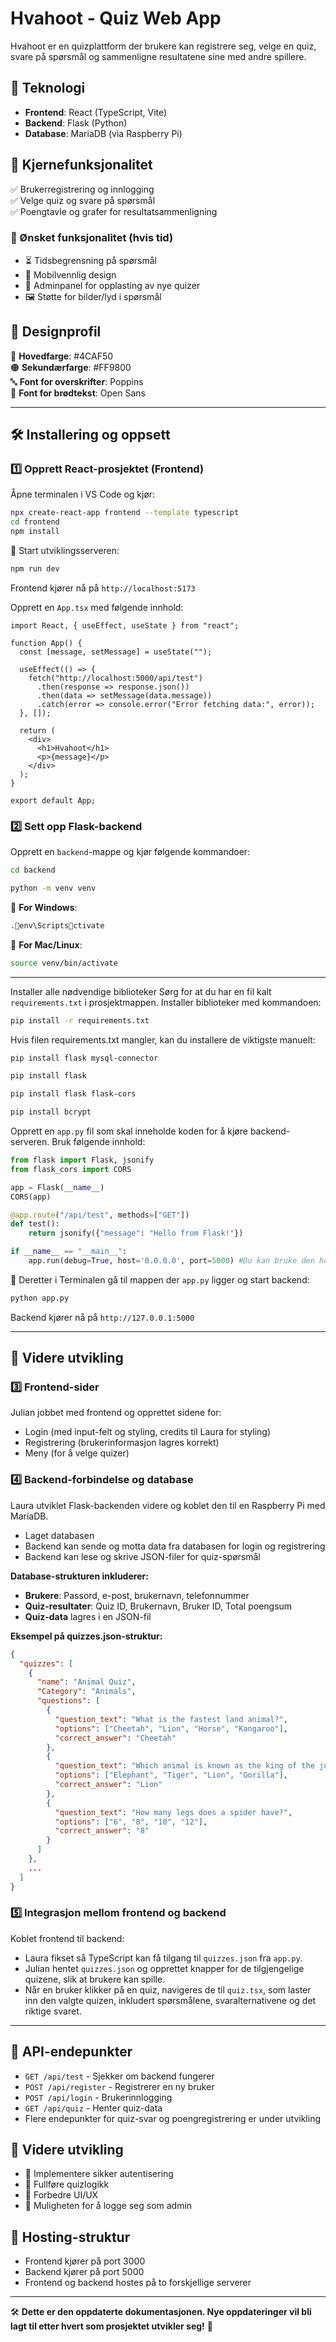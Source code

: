 
# Hvahoot - Quiz Web App

Hvahoot er en quizplattform der brukere kan registrere seg, velge en quiz, svare på spørsmål og sammenligne resultatene sine med andre spillere.

## 📌 Teknologi 
- **Frontend**: React (TypeScript, Vite)
- **Backend**: Flask (Python)
- **Database**: MariaDB (via Raspberry Pi)

## 🚀 Kjernefunksjonalitet
✅ Brukerregistrering og innlogging  
✅ Velge quiz og svare på spørsmål  
✅ Poengtavle og grafer for resultatsammenligning  

### 🎯 Ønsket funksjonalitet (hvis tid)
- ⏳ Tidsbegrensning på spørsmål
- 📱 Mobilvennlig design
- 🔧 Adminpanel for opplasting av nye quizer
- 🖼️ Støtte for bilder/lyd i spørsmål

## 🎨 Designprofil
🎨 **Hovedfarge**: #4CAF50  
🟠 **Sekundærfarge**: #FF9800  
🔤 **Font for overskrifter**: Poppins  
📝 **Font for brødtekst**: Open Sans  

---

## 🛠️ Installering og oppsett

### 1️⃣ Opprett React-prosjektet (Frontend)
Åpne terminalen i VS Code og kjør:
```sh
npx create-react-app frontend --template typescript
cd frontend
npm install
```

🚀 Start utviklingsserveren:
```sh
npm run dev
```

Frontend kjører nå på `http://localhost:5173`

Opprett en `App.tsx` med følgende innhold:
```tsx
import React, { useEffect, useState } from "react";

function App() {
  const [message, setMessage] = useState("");

  useEffect(() => {
    fetch("http://localhost:5000/api/test")
      .then(response => response.json())
      .then(data => setMessage(data.message))
      .catch(error => console.error("Error fetching data:", error));
  }, []);

  return (
    <div>
      <h1>Hvahoot</h1>
      <p>{message}</p>
    </div>
  );
}

export default App;
```

### 2️⃣ Sett opp Flask-backend
Opprett en `backend`-mappe og kjør følgende kommandoer:
```sh
cd backend
```
```sh
python -m venv venv
```

🔹 **For Windows**:
```sh
.env\Scriptsctivate
```

🔹 **For Mac/Linux**:
```sh
source venv/bin/activate
```
---
Installer alle nødvendige biblioteker 
Sørg for at du har en fil kalt ```requirements.txt``` i prosjektmappen. 
Installer biblioteker med kommandoen:
```sh
pip install -r requirements.txt
```
Hvis filen requirements.txt mangler, kan du installere de viktigste manuelt:
```sh
pip install flask mysql-connector
```
```sh
pip install flask
````
```sh
pip install flask flask-cors
```
```sh
pip install bcrypt
```

Opprett en `app.py` fil som skal inneholde koden for å kjøre backend-serveren. Bruk følgende innhold:

```python
from flask import Flask, jsonify
from flask_cors import CORS

app = Flask(__name__)
CORS(app)

@app.route("/api/test", methods=["GET"])
def test():
    return jsonify({"message": "Hello from Flask!"})

if __name__ == "__main__":
    app.run(debug=True, host='0.0.0.0', port=5000) #Du kan bruke den host for ut
```
🚀 Deretter i Terminalen gå til mappen der ```app.py``` ligger og start backend:
```sh
python app.py
```

Backend kjører nå på `http://127.0.0.1:5000`

---

## 🔗 Videre utvikling

### 3️⃣ Frontend-sider
Julian jobbet med frontend og opprettet sidene for:
- Login (med input-felt og styling, credits til Laura for styling)
- Registrering (brukerinformasjon lagres korrekt)
- Meny (for å velge quizer)

### 4️⃣ Backend-forbindelse og database
Laura utviklet Flask-backenden videre og koblet den til en Raspberry Pi med MariaDB.

- Laget databasen 
- Backend kan sende og motta data fra databasen for login og registrering
- Backend kan lese og skrive JSON-filer for quiz-spørsmål

**Database-strukturen inkluderer:**
- **Brukere**: Passord, e-post, brukernavn, telefonnummer
- **Quiz-resultater**: Quiz ID, Brukernavn, Bruker ID, Total poengsum
- **Quiz-data** lagres i en JSON-fil

**Eksempel på quizzes.json-struktur:**
```json
{
  "quizzes": [
    {
      "name": "Animal Quiz",
      "Category": "Animals",
      "questions": [
        {
          "question_text": "What is the fastest land animal?",
          "options": ["Cheetah", "Lion", "Horse", "Kangaroo"],
          "correct_answer": "Cheetah"
        },
        {
          "question_text": "Which animal is known as the king of the jungle?",
          "options": ["Elephant", "Tiger", "Lion", "Gorilla"],
          "correct_answer": "Lion"
        },
        {
          "question_text": "How many legs does a spider have?",
          "options": ["6", "8", "10", "12"],
          "correct_answer": "8"
        }
      ]
    },
    ...
  ]
}
```

### 5️⃣ Integrasjon mellom frontend og backend
Koblet frontend til backend:
- Laura fikset så TypeScript kan få tilgang til `quizzes.json` fra `app.py`.
- Julian hentet `quizzes.json` og opprettet knapper for de tilgjengelige quizene, slik at brukere kan spille.
- Når en bruker klikker på en quiz, navigeres de til `quiz.tsx`, som laster inn den valgte quizen, inkludert spørsmålene, svaralternativene og det riktige svaret.

---

## 🔗 API-endepunkter
- `GET /api/test` - Sjekker om backend fungerer
- `POST /api/register` - Registrerer en ny bruker
- `POST /api/login` - Brukerinnlogging
- `GET /api/quiz` - Henter quiz-data
- Flere endepunkter for quiz-svar og poengregistrering er under utvikling

## 📌 Videre utvikling
- 🔑 Implementere sikker autentisering
- 📝 Fullføre quizlogikk
- 🎨 Forbedre UI/UX
- 👔 Muligheten for å logge seg som admin

## 📌 Hosting-struktur
- Frontend kjører på port 3000
- Backend kjører på port 5000
- Frontend og backend hostes på to forskjellige serverer

---

🛠️ **Dette er den oppdaterte dokumentasjonen. Nye oppdateringer vil bli lagt til etter hvert som prosjektet utvikler seg!** 🚀
